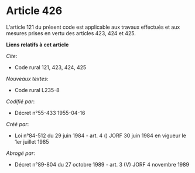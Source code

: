 # Article 426

L'article 121 du présent code est applicable aux travaux effectués et aux mesures prises en vertu des articles 423, 424 et
425.

**Liens relatifs à cet article**

_Cite_:

  - Code rural 121, 423, 424, 425

_Nouveaux textes_:

  - Code rural L235-8

_Codifié par_:

  - Décret n°55-433 1955-04-16

_Créé par_:

  - Loi n°84-512 du 29 juin 1984 - art. 4 () JORF 30 juin 1984 en vigueur le 1er juillet 1985

_Abrogé par_:

  - Décret n°89-804 du 27 octobre 1989 - art. 3 (V) JORF 4 novembre 1989
